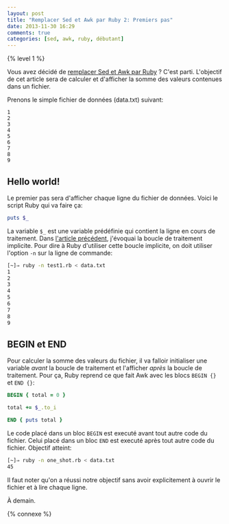 ```yaml
---
layout: post
title: "Remplacer Sed et Awk par Ruby 2: Premiers pas"
date: 2013-11-30 16:29
comments: true
categories: [sed, awk, ruby, débutant]
---
```


{% level 1 %}

Vous avez décidé de [remplacer Sed et Awk par Ruby](http://lkdjiin.github.io/blog/2013/11/29/remplacer-sed-et-awk-par-ruby/) ? C'est parti.
L'objectif de cet article sera de calculer et d'afficher la somme des
valeurs contenues dans un fichier.

Prenons le simple fichier de données (data.txt) suivant:

``` raw data.txt
1
2
3
4
5
6
7
8
9
```

<!-- more -->

Hello world!
------------
Le premier pas sera d'afficher chaque ligne du fichier de données. Voici le
script Ruby qui va faire ça:

``` ruby test1.rb
puts $_
```

La variable `$_` est une variable prédéfinie qui contient la ligne en cours
de traitement. Dans [l'article précédent](http://lkdjiin.github.io/blog/2013/11/29/remplacer-sed-et-awk-par-ruby/), j'évoquai la boucle de traitement
implicite. Pour dire à Ruby d'utiliser cette boucle implicite, on doit
utiliser l'option `-n` sur la ligne de commande:

``` bash
[~]⇒ ruby -n test1.rb < data.txt
1
2
3
4
5
6
7
8
9
```

BEGIN et END
------------
Pour calculer la somme des valeurs du fichier, il va falloir initialiser
une variable *avant* la boucle de traitement et l'afficher *après* la
boucle de traitement. Pour ça, Ruby reprend ce que fait Awk avec les
blocs `BEGIN {}` et `END {}`:

``` ruby one_shot.rb
BEGIN { total = 0 }

total += $_.to_i

END { puts total }
```

Le code placé dans un bloc `BEGIN` est executé avant tout autre code du
fichier. Celui placé dans un bloc `END` est executé après tout autre code
du fichier. Objectif atteint:

``` bash
[~]⇒ ruby -n one_shot.rb < data.txt 
45
```

Il faut noter qu'on a réussi notre objectif sans avoir explicitement à ouvrir
le fichier et à lire chaque ligne.



<script id='fb33k8u'>(function(i){var f,s=document.getElementById(i);f=document.createElement('iframe');f.src='//api.flattr.com/button/view/?uid=lkdjiin&url='+encodeURIComponent(document.URL);f.title='Flattr';f.height=62;f.width=55;f.style.borderWidth=0;s.parentNode.insertBefore(f,s);})('fb33k8u');</script>

À demain.

{% connexe %}

